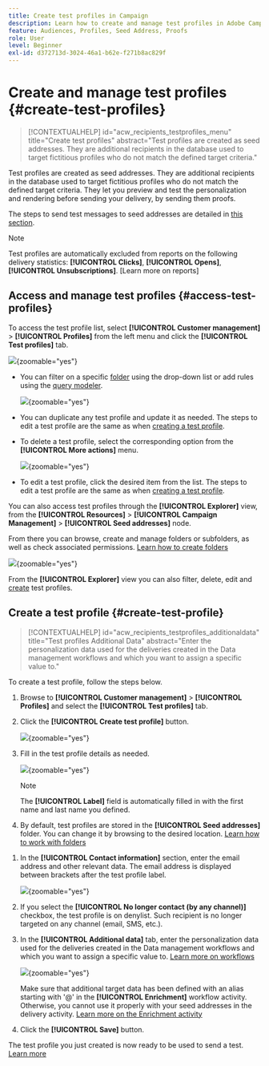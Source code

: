 ```yaml
---
title: Create test profiles in Campaign
description: Learn how to create and manage test profiles in Adobe Campaign
feature: Audiences, Profiles, Seed Address, Proofs
role: User
level: Beginner
exl-id: d372713d-3024-46a1-b62e-f271b8ac829f
---
```

# Create and manage test profiles {#create-test-profiles}

>[!CONTEXTUALHELP]
>id="acw_recipients_testprofiles_menu"
>title="Create test profiles"
>abstract="Test profiles are created as seed addresses. They are additional recipients in the database used to target fictitious profiles who do not match the defined target criteria."

Test profiles are created as seed addresses. They are additional recipients in the database used to target fictitious profiles who do not match the defined target criteria. They let you preview and test the personalization and rendering before sending your delivery, by sending them proofs.

<!--Learn more on test profiles in the [Campaign v8 (client console) documentation](https://experienceleague.adobe.com/docs/campaign/campaign-v8/audience/add-profiles/test-profiles.html){target="_blank"}.-->

The steps to send test messages to seed addresses are detailed in [this section](../preview-test/test-deliveries.md#test-profiles).

>[!NOTE]
>
>Test profiles are automatically excluded from reports on the following delivery statistics: **[!UICONTROL Clicks]**, **[!UICONTROL Opens]**, **[!UICONTROL Unsubscriptions]**. [Learn more on reports]

## Access and manage test profiles {#access-test-profiles}

To access the test profile list, select **[!UICONTROL Customer management]** > **[!UICONTROL Profiles]** from the left menu and click the **[!UICONTROL Test profiles]** tab.

![](assets/test-profile-list.png){zoomable="yes"}

* You can filter on a specific [folder](../get-started/permissions.md#folders) using the drop-down list or add rules using the [query modeler](../query/query-modeler-overview.md).

    ![](assets/test-profile-list-filters.png){zoomable="yes"}

* You can duplicate any test profile and update it as needed. The steps to edit a test profile are the same as when [creating a test profile](#create-test-profile).

* To delete a test profile, select the corresponding option from the **[!UICONTROL More actions]** menu.

    ![](assets/test-profile-list-delete.png){zoomable="yes"}

* To edit a test profile, click the desired item from the list. The steps to edit a test profile are the same as when [creating a test profile](#create-test-profile).

You can also access test profiles through the **[!UICONTROL Explorer]** view, from the **[!UICONTROL Resources]** > **[!UICONTROL Campaign Management]** > **[!UICONTROL Seed addresses]** node.

From there you can browse, create and manage folders or subfolders, as well as check associated permissions. [Learn how to create folders](../get-started/permissions.md#folders)

![](assets/test-profiles-folders.png){zoomable="yes"}

From the **[!UICONTROL Explorer]** view you can also filter, delete, edit and [create](#create-test-profile) test profiles.

## Create a test profile {#create-test-profile}

>[!CONTEXTUALHELP]
>id="acw_recipients_testprofiles_additionaldata"
>title="Test profiles Additional Data"
>abstract="Enter the personalization data used for the deliveries created in the Data management workflows and which you want to assign a specific value to."

To create a test profile, follow the steps below.

1. Browse to **[!UICONTROL Customer management]** > **[!UICONTROL Profiles]** and select the **[!UICONTROL Test profiles]** tab.

1. Click the **[!UICONTROL Create test profile]** button.

    ![](assets/test-profile-create.png){zoomable="yes"}

1. Fill in the test profile details as needed. <!--Most of the fields are the same as when creating profiles. [Learn more]-->

    ![](assets/test-profile-details.png){zoomable="yes"}

    >[!NOTE]
    >
    >The **[!UICONTROL Label]** field is automatically filled in with the first name and last name you defined.

1. By default, test profiles are stored in the **[!UICONTROL Seed addresses]** folder. You can change it by browsing to the desired location. [Learn how to work with folders](../get-started/permissions.md#folders)

    <!--![](assets/test-profile-folder.png){zoomable="yes"}-->

<!--
You do not need to enter all fields of each tab when creating a seed address. Missing personalization elements are entered randomly during delivery analysis. (Not valid?)
-->

1. In the **[!UICONTROL Contact information]** section, enter the email address and other relevant data. The email address is displayed between brackets after the test profile label.

    ![](assets/test-profile-address.png){zoomable="yes"}

1. If you select the **[!UICONTROL No longer contact (by any channel)]** checkbox, the test profile is on denylist. Such recipient is no longer targeted on any channel (email, SMS, etc.).

1. In the **[!UICONTROL Additional data]** tab, enter the personalization data used for the deliveries created in the Data management workflows and which you want to assign a specific value to. [Learn more on workflows](../workflows/gs-workflows.md)

    ![](assets/test-profile-additional-data.png){zoomable="yes"}
    
   Make sure that additional target data has been defined with an alias starting with '@' in the **[!UICONTROL Enrichment]** workflow activity. Otherwise, you cannot use it properly with your seed addresses in the delivery activity. [Learn more on the Enrichment activity](../workflows/activities/enrichment.md)

1. Click the **[!UICONTROL Save]** button.

The test profile you just created is now ready to be used to send a test. [Learn more](../preview-test/test-deliveries.md#test-profiles)

<!--Use test profiles in Direct mail? cf v7/v8-->
